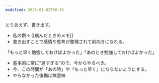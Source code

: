 ```yaml
---
modified: 2025-01-02T00:35
---
```

  

とりあえず、書き出す。

- 私の例→ [[病んだときのメモ]]
- 書き出すことで感情や思考が整理されて前向きになれる。

  

「もっと早く勉強しておけばよかった」「あのとき勉強しておけばよかった」

- 基本的に常に”遅すぎる”ので、今からやるべき。
- 今、この時間が「あの時」や「もっと早く」にならないようにする。
- やらなかった後悔は無意味